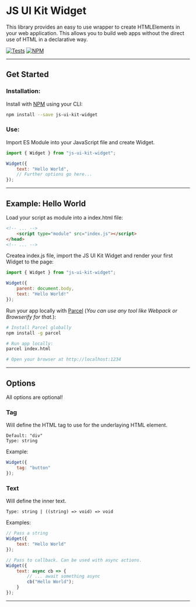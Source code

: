 # JS UI Kit Widget

This library provides an easy to use wrapper to create HTMLElements in your web application. This allows you to build web apps without the direct use of HTML in a declarative way.

[![Tests](https://github.com/dobschal/js-ui-kit-widget/actions/workflows/unit-test.yml/badge.svg)](https://github.com/dobschal/js-ui-kit-widget/actions/workflows/unit-test.yml)
[![NPM](https://img.shields.io/npm/v/js-ui-kit-widget)](https://www.npmjs.com/package/js-ui-kit-widget)

<hr />

## Get Started

### Installation:

Install with [NPM](https://nodejs.dev/en/) using your CLI:
```bash
npm install --save js-ui-kit-widget
```

### Use:
Import ES Module into your JavaScript file and create Widget.
```javascript
import { Widget } from "js-ui-kit-widget";

Widget({
    text: "Hello World",
    // Further options go here...
});
```
<hr />

## Example: Hello World
Load your script as module into a index.html file:
```html
<!-- ... -->
    <script type="module" src="index.js"></script>
</head>
<!-- ... -->
```

Createa index.js file, import the JS UI Kit Widget and render your first Widget to the page:
```javascript
import { Widget } from "js-ui-kit-widget";

Widget({
    parent: document.body,
    text: "Hello World!" 
});
```

Run your app locally with [Parcel](https://parceljs.org) (*You can use any tool like Webpack or Browserify for that.*):
```bash
# Install Parcel globally
npm install -g parcel

# Run app locally:
parcel index.html

# Open your browser at http://localhost:1234
```
<hr />

## Options
All options are optional!

### Tag
Will define the HTML tag to use for the underlaying HTML element. 
```
Default: "div"
Type: string
```
Example:
```javascript
Widget({
    tag: "button"
});
```

### Text
Will define the inner text. 
```
Type: string | ((string) => void) => void
```
Examples:
```javascript
// Pass a string
Widget({
    text: "Hello World"
});

// Pass to callback. Can be used with async actions.
Widget({
    text: async cb => {
        // ... await something async
        cb("Hello World");
    }
});
```
<hr />
